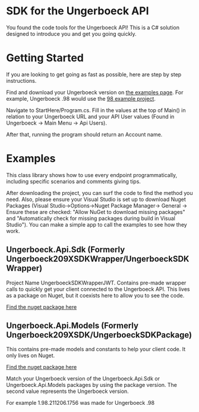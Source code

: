 SDK for the Ungerboeck API 
==========================

You found the code tools for the Ungerboeck API!  This is a C# solution designed to introduce you and get you going quickly.

# Getting Started
If you are looking to get going as fast as possible, here are step by step instructions.

Find and download your Ungerboeck version on [the examples page](https://github.com/UngerboeckAPI).  For example, Ungerboeck .98 would use the [98 example project](https://github.com/UngerboeckAPI/98).

Navigate to StartHere/Program.cs.  Fill in the values at the top of Main() in relation to your Ungerboeck URL and your API User values (Found in Ungerboeck -> Main Menu -> Api Users).

After that, running the program should return an Account name.

# Examples
This class library shows how to use every endpoint programmatically, including specific scenarios and comments giving tips.  

After downloading the project, you can surf the code to find the method you need.  Also, please ensure your Visual Studio is set up to download Nuget Packages (Visual Studio->Options->Nuget Package Manager-> General -> Ensure these are checked: "Allow NuGet to download missing packages" and "Automatically check for missing packages during build in Visual Studio").  You can make a simple app to call the examples to see how they work.

## Ungerboeck.Api.Sdk (Formerly Ungerboeck209XSDKWrapper/UngerboeckSDKWrapper)
Project Name UngerboeckSDKWrapperJWT.  Contains pre-made wrapper calls to quickly get your client connected to the Ungerboeck API.  This lives as a package on Nuget, but it coexists here to allow you to see the code.  

[Find the nuget package here](https://www.nuget.org/packages/Ungerboeck.Api.Sdk/)

## Ungerboeck.Api.Models (Formerly Ungerboeck209XSDK/UngerboeckSDKPackage)
This contains pre-made models and constants to help your client code.  It only lives on Nuget.  

[Find the nuget package here](https://www.nuget.org/packages/Ungerboeck.Api.Models/)

Match your Ungerboeck version of the Ungerboeck.Api.Sdk or Ungerboeck.Api.Models packages by using the package version.  The second value represents the Ungerboeck version.

For example 1.98.211206.1756 was made for Ungerboeck .98

